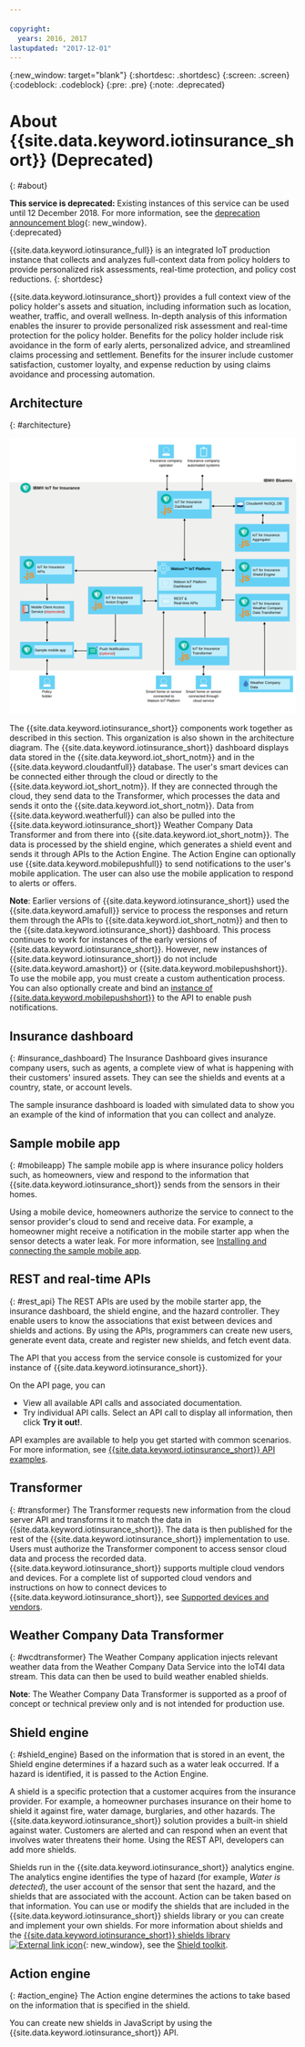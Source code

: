 ```yaml
---

copyright:
  years: 2016, 2017
lastupdated: "2017-12-01"
---
```


<!-- Common attributes used in the template are defined as follows: -->
{:new_window: target="blank"}
{:shortdesc: .shortdesc}
{:screen: .screen}
{:codeblock: .codeblock}
{:pre: .pre}
{:note: .deprecated}


# About {{site.data.keyword.iotinsurance_short}} (Deprecated)
{: #about}

**This service is deprecated:** Existing instances of this service can be used until 12 December 2018. For more information, see the [deprecation announcement blog](https://www.ibm.com/blogs/bluemix/2017/11/iot-for-insurance-on-bluemix-migrated-to-saas-offering/){: new_window}.  
{:deprecated}

{{site.data.keyword.iotinsurance_full}} is an integrated IoT production instance that collects and analyzes full-context data from policy holders to provide personalized risk assessments, real-time protection, and policy cost reductions.
{: shortdesc}

{{site.data.keyword.iotinsurance_short}} provides a full context view of the policy holder's assets and situation, including information such as location, weather, traffic, and overall wellness. In-depth analysis of this information enables the insurer to provide personalized risk assessment and real-time protection for the policy holder. Benefits for the policy holder include risk avoidance in the form of early alerts, personalized advice, and streamlined claims processing and settlement. Benefits for the insurer include customer satisfaction, customer loyalty, and expense reduction by using claims avoidance and processing automation.

## Architecture
{: #architecture}

![{{site.data.keyword.iotinsurance_short}} Architecture. This diagram is described in the main body of the topic.](images/IoT4I_architecture.svg "{{site.data.keyword.iotinsurance_short}} architecture")

The {{site.data.keyword.iotinsurance_short}} components work together as described in this section. This organization is also shown in the architecture diagram. The {{site.data.keyword.iotinsurance_short}} dashboard displays data stored in the {{site.data.keyword.iot_short_notm}} and in the {{site.data.keyword.cloudantfull}} database. The user's smart devices can be connected either through the cloud or directly to the {{site.data.keyword.iot_short_notm}}. If they are connected through the cloud, they send data to the Transformer, which processes the data and sends it onto the {{site.data.keyword.iot_short_notm}}. Data from {{site.data.keyword.weatherfull}} can also be pulled into the {{site.data.keyword.iotinsurance_short}} Weather Company Data Transformer and from there into {{site.data.keyword.iot_short_notm}}. The data is processed by the shield engine, which generates a shield event and sends it through APIs to the Action Engine. The Action Engine can optionally use {{site.data.keyword.mobilepushfull}} to send notifications to the user's mobile application. The user can also use the mobile application to respond to alerts or offers.

**Note**: Earlier versions of {{site.data.keyword.iotinsurance_short}} used the {{site.data.keyword.amafull}} service to process the responses and return them through the APIs to {{site.data.keyword.iot_short_notm}} and then to the {{site.data.keyword.iotinsurance_short}} dashboard. This process continues to work for  instances of the early versions of {{site.data.keyword.iotinsurance_short}}. However, new instances of {{site.data.keyword.iotinsurance_short}} do not include {{site.data.keyword.amashort}} or {{site.data.keyword.mobilepushshort}}. To use the mobile app, you must create a custom authentication process. You can also optionally create and bind an [instance of {{site.data.keyword.mobilepushshort}}](../mobilepush/index.html) to the API to enable push notifications.

## Insurance dashboard
{: #insurance_dashboard}
The Insurance Dashboard gives insurance company users, such as agents, a complete view of what is happening with their customers' insured assets. They can see the shields and events at a country, state, or account levels.

The sample insurance dashboard is loaded with simulated data to show you an example of the kind of information that you can collect and analyze.

## Sample mobile app
{: #mobileapp}
The sample mobile app is where insurance policy holders such, as homeowners, view and respond to the information that {{site.data.keyword.iotinsurance_short}} sends from the sensors in their homes.

Using a mobile device, homeowners authorize the service to connect to the sensor provider's cloud to send and receive data. For example, a homeowner might receive a notification in the mobile starter app when the sensor detects a water leak. For more information, see [Installing and connecting the sample mobile app](iotinsurance_mobile_app.html).

## REST and real-time APIs
{: #rest_api}
The REST APIs are used by the mobile starter app, the insurance dashboard, the shield engine, and the hazard controller. They  enable users to know the associations that exist between devices and shields and actions. By using the APIs, programmers can create new users, generate event data, create and register new shields, and fetch event data.

The API that you access from the service console is customized for your instance of  {{site.data.keyword.iotinsurance_short}}.

On the API page, you can  
  - View all available API calls and associated documentation.
  - Try individual API calls.  Select an API call to display all information, then click **Try it out!**.

API examples are available to help you get started with common scenarios. For more information, see [{{site.data.keyword.iotinsurance_short}} API examples](https://github.com/IBM-Bluemix/iot4i-api-examples-nodejs).


## Transformer
{: #transformer}
The Transformer requests new information from the cloud server API and transforms it to match the data in {{site.data.keyword.iotinsurance_short}}. The data is then published for the rest of the {{site.data.keyword.iotinsurance_short}} implementation to use. Users must authorize the Transformer component to access sensor cloud data and process the recorded data. {{site.data.keyword.iotinsurance_short}} supports multiple cloud vendors and devices. For a complete list of supported cloud vendors and instructions on how to connect devices to {{site.data.keyword.iotinsurance_short}}, see [Supported devices and vendors](iotinsurance_supporteddevices.html).

## Weather Company Data Transformer
{: #wcdtransformer}
The Weather Company application injects relevant  weather data from the Weather Company Data Service into the IoT4I data stream. This data can  then be used to build weather enabled shields.

**Note**: The Weather Company Data Transformer is supported as a proof of concept or technical preview only and is not intended for production use.

## Shield engine
{: #shield_engine}
Based on the information that is stored in an event, the Shield engine determines if a hazard such as a water leak occurred. If a hazard is identified, it is passed to the Action Engine.

A shield is a specific protection that a customer acquires from the insurance provider. For example, a homeowner purchases insurance on their home to shield it against fire, water damage, burglaries, and other hazards. The {{site.data.keyword.iotinsurance_short}} solution provides a built-in shield against water. Customers are alerted and can respond when an event that involves water threatens their home. Using the REST API, developers can add more shields.  

Shields run in the {{site.data.keyword.iotinsurance_short}} analytics engine. The analytics engine identifies the type of hazard (for example, *Water is detected*), the user account of the sensor that sent the hazard, and the shields that are associated with the account. Action can be taken based on that information. You can use or modify the shields that are included in the {{site.data.keyword.iotinsurance_short}} shields library or you can create and implement your own shields. For more information about shields and the [{{site.data.keyword.iotinsurance_short}} shields library ![External link icon](../../icons/launch-glyph.svg)](https://github.com/ibm-watson-iot/ioti-shields){: new_window}, see the [Shield toolkit](iotinsurance_shield_toolkit.html).

## Action engine
{: #action_engine}
The Action engine determines the actions to take based on the information that is specified in the shield.

You can create new shields in JavaScript by using the {{site.data.keyword.iotinsurance_short}} API.
